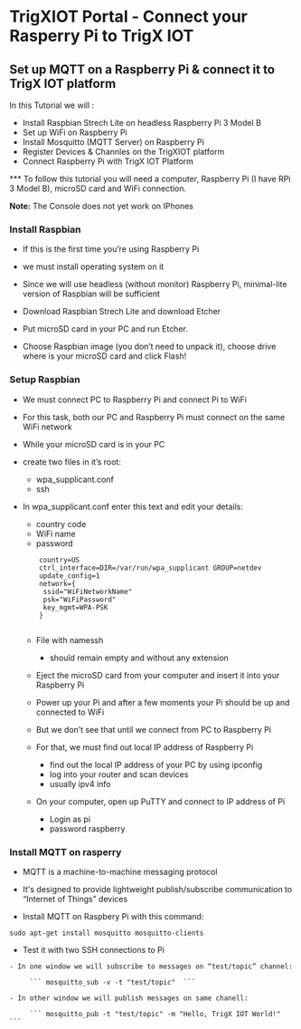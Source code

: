 
 
# TrigXIOT Portal -  Connect your Rasperry Pi to TrigX IOT


## Set up MQTT on a Raspberry Pi & connect it to TrigX IOT platform

In this Tutorial we will : 

- Install Raspbian Strech Lite on headless Raspberry Pi 3 Model B
- Set up WiFi on Raspberry Pi
- Install Mosquitto (MQTT Server) on Raspberry Pi
- Register Devices & Channles on the TrigXIOT platform
- Connect Raspberry Pi with TrigX IOT Platform


*** To follow this tutorial you will need a computer, Raspberry Pi (I have RPi 3 Model B), microSD card and WiFi connection.

**Note:** The Console does not yet work on IPhones

### Install Raspbian

- If this is the first time you’re using Raspberry Pi
- we must install operating system on it
- Since we will use headless (without monitor) Raspberry Pi, minimal-lite version of Raspbian will be sufficient
- Download Raspbian Strech Lite and download Etcher
- Put microSD card in your PC and run Etcher.

- Choose Raspbian image (you don’t need to unpack it), choose drive where is your microSD card and click Flash!


### Setup Raspbian

- We must connect PC to Raspberry Pi and connect Pi to WiFi
- For this task, both our PC and Raspberry Pi must connect on the same WiFi network
- While your microSD card is in your PC
- create two files in it’s root:
     - wpa_supplicant.conf
     - ssh

- In wpa_supplicant.conf enter this text and edit your details: 
     - country code
     - WiFi name
     - password
     
   ``` 
       country=US
       ctrl_interface=DIR=/var/run/wpa_supplicant GROUP=netdev
       update_config=1
       network={
        ssid="WiFiNetworkName"
        psk="WiFiPassword"
        key_mgmt=WPA-PSK
       } 
       
    ```
       

     - File with namessh 
          - should remain empty and without any extension
          
          
  - Eject the microSD card from your computer and insert it into your Raspberry Pi
  - Power up your Pi and after a few moments your Pi should be up and connected to WiFi
  - But we don’t see that until we connect from PC to Raspberry Pi
  - For that, we must find out local IP address of Raspberry Pi
      - find out the local IP address of your PC by using ipconfig
      - log into your router and scan devices
      - usually ipv4 info
      
  - On your computer, open up PuTTY and connect to IP address of Pi
      - Login as pi 
      - password raspberry
      
### Install MQTT on rasperry

 - MQTT is a machine-to-machine messaging protocol
 - It's designed to provide lightweight publish/subscribe communication to “Internet of Things” devices
 
  - Install MQTT on Raspbery Pi with this command:

   ``` sudo apt-get install mosquitto mosquitto-clients ```
   
   - Test it with two SSH connections to Pi

    - In one window we will subscribe to messages on “test/topic” channel:

         ``` mosquitto_sub -v -t "test/topic"  ```

    - In other window we will publish messages on same chanell:

         ``` mosquitto_pub -t "test/topic" -m "Hello, TrigX IOT World!"  ```

